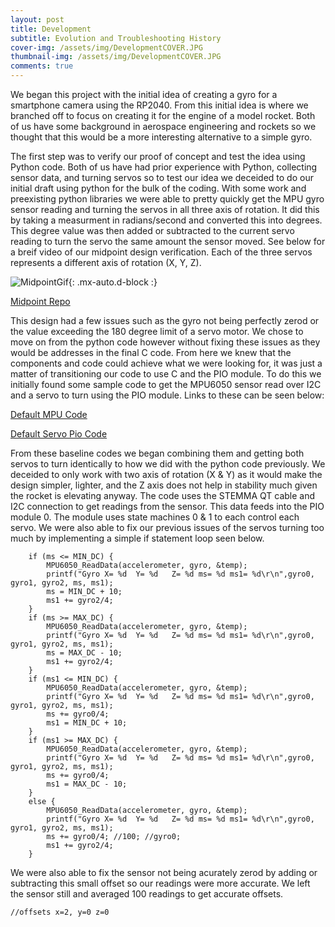 ```yaml
---
layout: post
title: Development
subtitle: Evolution and Troubleshooting History
cover-img: /assets/img/DevelopmentCOVER.JPG
thumbnail-img: /assets/img/DevelopmentCOVER.JPG
comments: true
---
```


We began this project with the initial idea of creating a gyro for a smartphone camera using the RP2040. From this initial idea is where we branched off to focus on creating it for the engine of a model rocket. Both of us have some background in aerospace engineering and rockets so we thought that this would be a more interesting alternative to a simple gyro.

The first step was to verify our proof of concept and test the idea using Python code. Both of us have had prior experience with Python, collecting sensor data, and turning servos so to test our idea we deceided to do our initial draft using python for the bulk of the coding. With some work and preexisting python libraries we were able to pretty quickly get the MPU gyro sensor reading and turning the servos in all three axis of rotation. It did this by taking a measurment in radians/second and converted this into degrees. This degree value was then added or subtracted to the current servo reading to turn the servo the same amount the sensor moved. See below for a breif video of our midpoint design verification. Each of the three servos represents a different axis of rotation (X, Y, Z).



![MidpointGif](https://user-images.githubusercontent.com/114199773/210019229-04e302cc-0c6a-4adb-8808-961d9fab36dd.gif){: .mx-auto.d-block :}


[Midpoint Repo](https://github.com/mvpeters/ESE519-Team-Gimbal-Midpoint)


This design had a few issues such as the gyro not being perfectly zerod or the value exceeding the 180 degree limit of a servo motor. We chose to move on from the python code however without fixing these issues as they would be addresses in the final C code. From here we knew that the components and code could achieve what we were looking for, it was just a matter of transitioning our code to use C and the PIO module. To do this we initially found some sample code to get the MPU6050 sensor read over I2C and a servo to turn using the PIO module. Links to these can be seen below:

[Default MPU Code](https://github.com/raspberrypi/pico-examples/tree/master/i2c/mpu6050_i2c)

[Default Servo Pio Code](https://www.hackster.io/naveenbskumar/raspberry-pi-pico-drive-servo-using-pio-d7a0e7)

From these baseline codes we began combining them and getting both servos to turn identically to how we did with the python code previously. We deceided to only work with two axis of rotation (X & Y) as it would make the design simpler, lighter, and the Z axis does not help in stability much given the rocket is elevating anyway. The code uses the STEMMA QT cable and I2C connection to get readings from the sensor. This data feeds into the PIO module 0. The module uses state machines 0 & 1 to each control each servo. We were also able to fix our previous issues of the servos turning too much by implementing a simple if statement loop seen below.


~~~
    if (ms <= MIN_DC) {
        MPU6050_ReadData(accelerometer, gyro, &temp);
        printf("Gyro X= %d  Y= %d   Z= %d ms= %d ms1= %d\r\n",gyro0, gyro1, gyro2, ms, ms1);
        ms = MIN_DC + 10;
        ms1 += gyro2/4;
    }
    if (ms >= MAX_DC) {
        MPU6050_ReadData(accelerometer, gyro, &temp);
        printf("Gyro X= %d  Y= %d   Z= %d ms= %d ms1= %d\r\n",gyro0, gyro1, gyro2, ms, ms1);
        ms = MAX_DC - 10;
        ms1 += gyro2/4;
    }
    if (ms1 <= MIN_DC) {
        MPU6050_ReadData(accelerometer, gyro, &temp);
        printf("Gyro X= %d  Y= %d   Z= %d ms= %d ms1= %d\r\n",gyro0, gyro1, gyro2, ms, ms1);
        ms += gyro0/4;
        ms1 = MIN_DC + 10;
    }
    if (ms1 >= MAX_DC) {
        MPU6050_ReadData(accelerometer, gyro, &temp);
        printf("Gyro X= %d  Y= %d   Z= %d ms= %d ms1= %d\r\n",gyro0, gyro1, gyro2, ms, ms1);
        ms += gyro0/4;
        ms1 = MAX_DC - 10;
    }
    else {
        MPU6050_ReadData(accelerometer, gyro, &temp);
        printf("Gyro X= %d  Y= %d   Z= %d ms= %d ms1= %d\r\n",gyro0, gyro1, gyro2, ms, ms1);
        ms += gyro0/4; //100; //gyro0;
        ms1 += gyro2/4;
    }
~~~


We were also able to fix the sensor not being acurately zerod by adding or subtracting this small offset so our readings were more accurate. We left the sensor still and averaged 100 readings to get accurate offsets.

~~~
//offsets x=2, y=0 z=0
~~~
